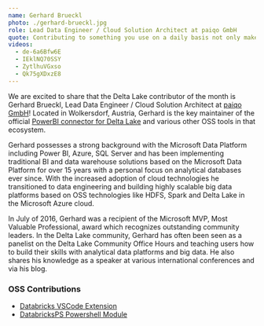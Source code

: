 ```yaml
---
name: Gerhard Brueckl
photo: ./gerhard-brueckl.jpg
role: Lead Data Engineer / Cloud Solution Architect at paiqo GmbH
quote: Contributing to something you use on a daily basis not only makes you learn the topic in depth but also further drives it and thereby also your success.
videos:
  - de-6a6Bfw6E
  - IEklNQ70SSY
  - ZytlhuVGxso
  - Qk75gXDxzE8
---
```


We are excited to share that the Delta Lake contributor of the month is Gerhard Brueckl, Lead Data Engineer / Cloud Solution Architect at [paiqo GmbH](https://paiqo.com/en/)! Located in Wolkersdorf, Austria, Gerhard is the key maintainer of the official [PowerBI connector for Delta Lake](https://github.com/delta-io/delta/tree/master/connectors/powerbi) and various other OSS tools in that ecosystem.

Gerhard possesses a strong background with the Microsoft Data Platform including Power BI, Azure, SQL Server and has been implementing traditional BI and data warehouse solutions based on the Microsoft Data Platform for over 15 years with a personal focus on analytical databases ever since. With the increased adoption of cloud technologies he transitioned to data engineering and building highly scalable big data platforms based on OSS technologies like HDFS, Spark and Delta Lake in the Microsoft Azure cloud.

In July of 2016, Gerhard was a recipient of the Microsoft MVP, Most Valuable Professional, award which recognizes outstanding community leaders. In the Delta Lake community, Gerhard has often been seen as a panelist on the Delta Lake Community Office Hours and teaching users how to build their skills with analytical data platforms and big data. He also shares his knowledge as a speaker at various international conferences and via his blog.

### OSS Contributions

- [Databricks VSCode Extension](https://marketplace.visualstudio.com/items?itemName=paiqo.databricks-vscode)
- [DatabricksPS Powershell Module](https://www.powershellgallery.com/packages/DatabricksPS/1.11.0.5)
